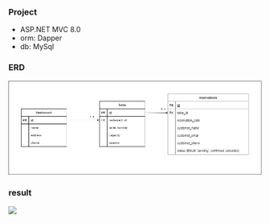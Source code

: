 ### Project
- ASP.NET MVC 8.0
- orm: Dapper
- db: MySql

### ERD

![](assets/images/erd.png)

### result

![](assets/images//result.gif)